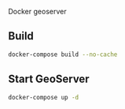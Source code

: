 Docker geoserver

## Build

```bash
docker-compose build --no-cache
```

## Start GeoServer

```bash
docker-compose up -d
```